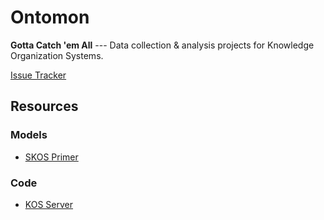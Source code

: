 Ontomon
=======

__Gotta Catch 'em All__ --- Data collection & analysis projects for Knowledge Organization Systems.

[Issue Tracker](https://waffle.io/no-reply/ontomon)

Resources
---------

### Models

  - [SKOS Primer](https://www.w3.org/TR/skos-primer/)
  

### Code

  - [KOS Server](https://github.com/no-reply/kosserver)


